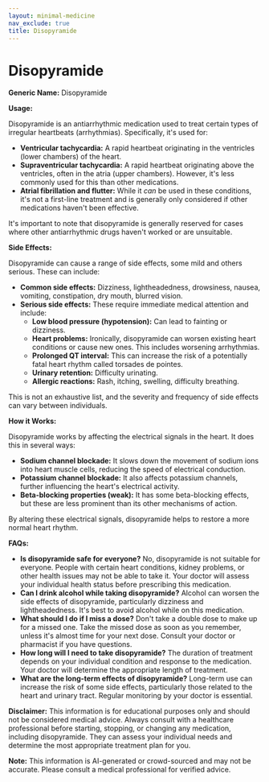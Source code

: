 ```yaml
---
layout: minimal-medicine
nav_exclude: true
title: Disopyramide
---
```


# Disopyramide

**Generic Name:** Disopyramide

**Usage:**

Disopyramide is an antiarrhythmic medication used to treat certain types of irregular heartbeats (arrhythmias).  Specifically, it's used for:

* **Ventricular tachycardia:** A rapid heartbeat originating in the ventricles (lower chambers) of the heart.
* **Supraventricular tachycardia:** A rapid heartbeat originating above the ventricles, often in the atria (upper chambers).  However, it's less commonly used for this than other medications.
* **Atrial fibrillation and flutter:**  While it *can* be used in these conditions, it's not a first-line treatment and is generally only considered if other medications haven't been effective.

It's important to note that disopyramide is generally reserved for cases where other antiarrhythmic drugs haven't worked or are unsuitable.


**Side Effects:**

Disopyramide can cause a range of side effects, some mild and others serious.  These can include:

* **Common side effects:** Dizziness, lightheadedness, drowsiness, nausea, vomiting, constipation, dry mouth, blurred vision.
* **Serious side effects:**  These require immediate medical attention and include:
    * **Low blood pressure (hypotension):** Can lead to fainting or dizziness.
    * **Heart problems:**  Ironically, disopyramide can worsen existing heart conditions or cause new ones. This includes worsening arrhythmias.
    * **Prolonged QT interval:** This can increase the risk of a potentially fatal heart rhythm called torsades de pointes.
    * **Urinary retention:** Difficulty urinating.
    * **Allergic reactions:** Rash, itching, swelling, difficulty breathing.

This is not an exhaustive list, and the severity and frequency of side effects can vary between individuals.


**How it Works:**

Disopyramide works by affecting the electrical signals in the heart. It does this in several ways:

* **Sodium channel blockade:** It slows down the movement of sodium ions into heart muscle cells, reducing the speed of electrical conduction.
* **Potassium channel blockade:** It also affects potassium channels, further influencing the heart's electrical activity.
* **Beta-blocking properties (weak):**  It has some beta-blocking effects, but these are less prominent than its other mechanisms of action.

By altering these electrical signals, disopyramide helps to restore a more normal heart rhythm.


**FAQs:**

* **Is disopyramide safe for everyone?** No, disopyramide is not suitable for everyone.  People with certain heart conditions, kidney problems, or other health issues may not be able to take it.  Your doctor will assess your individual health status before prescribing this medication.
* **Can I drink alcohol while taking disopyramide?**  Alcohol can worsen the side effects of disopyramide, particularly dizziness and lightheadedness.  It's best to avoid alcohol while on this medication.
* **What should I do if I miss a dose?**  Don't take a double dose to make up for a missed one. Take the missed dose as soon as you remember, unless it's almost time for your next dose.  Consult your doctor or pharmacist if you have questions.
* **How long will I need to take disopyramide?** The duration of treatment depends on your individual condition and response to the medication. Your doctor will determine the appropriate length of treatment.
* **What are the long-term effects of disopyramide?**  Long-term use can increase the risk of some side effects, particularly those related to the heart and urinary tract. Regular monitoring by your doctor is essential.


**Disclaimer:** This information is for educational purposes only and should not be considered medical advice. Always consult with a healthcare professional before starting, stopping, or changing any medication, including disopyramide.  They can assess your individual needs and determine the most appropriate treatment plan for you.


**Note:** This information is AI-generated or crowd-sourced and may not be accurate. Please consult a medical professional for verified advice.